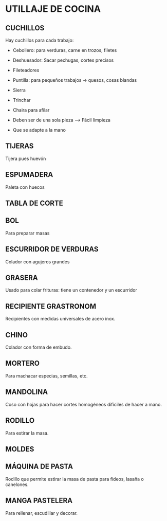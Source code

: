 # UTILLAJE DE COCINA

## CUCHILLOS

Hay cuchillos para cada trabajo:

* Cebollero: para verduras, carne en trozos, filetes
* Deshuesador: Sacar pechugas, cortes precisos
* Fileteadores
* Puntilla: para pequeños trabajos -> quesos, cosas blandas
* Sierra
* Trinchar
* Chaira para afilar

* Deben ser de una sola pieza --> Fácil limpieza
* Que se adapte a la mano

## TIJERAS

Tijera pues huevón

## ESPUMADERA

Paleta con huecos

## TABLA DE CORTE

## BOL

Para preparar masas

## ESCURRIDOR DE VERDURAS

Colador con agujeros grandes

## GRASERA

Usado para colar frituras: tiene un contenedor y un escurridor

## RECIPIENTE GRASTRONOM

Recipientes con medidas universales de acero inox.

## CHINO

Colador con forma de embudo.

## MORTERO

Para machacar especias, semillas, etc.

## MANDOLINA

Coso con hojas para hacer cortes homogéneos difíciles de hacer a mano.

## RODILLO

Para estirar la masa.

## MOLDES

## MÁQUINA DE PASTA

Rodillo que permite estirar la masa de pasta para fideos, lasaña o canelones.

## MANGA PASTELERA

Para rellenar, escudillar y decorar.

